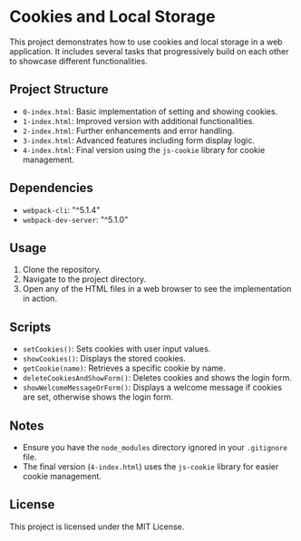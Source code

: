 # Cookies and Local Storage

This project demonstrates how to use cookies and local storage in a web application. It includes several tasks that progressively build on each other to showcase different functionalities.

## Project Structure

- `0-index.html`: Basic implementation of setting and showing cookies.
- `1-index.html`: Improved version with additional functionalities.
- `2-index.html`: Further enhancements and error handling.
- `3-index.html`: Advanced features including form display logic.
- `4-index.html`: Final version using the `js-cookie` library for cookie management.

## Dependencies

- `webpack-cli`: "^5.1.4"
- `webpack-dev-server`: "^5.1.0"

## Usage

1. Clone the repository.
2. Navigate to the project directory.
3. Open any of the HTML files in a web browser to see the implementation in action.

## Scripts

- `setCookies()`: Sets cookies with user input values.
- `showCookies()`: Displays the stored cookies.
- `getCookie(name)`: Retrieves a specific cookie by name.
- `deleteCookiesAndShowForm()`: Deletes cookies and shows the login form.
- `showWelcomeMessageOrForm()`: Displays a welcome message if cookies are set, otherwise shows the login form.

## Notes

- Ensure you have the `node_modules` directory ignored in your `.gitignore` file.
- The final version (`4-index.html`) uses the `js-cookie` library for easier cookie management.

## License

This project is licensed under the MIT License.